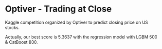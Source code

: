 # Optiver - Trading at Close
Kaggle competition organized by Optiver to predict closing price on US stocks.

Actually, our best score is 5.3637 with the regression model with LGBM 500 & CatBoost 800.
